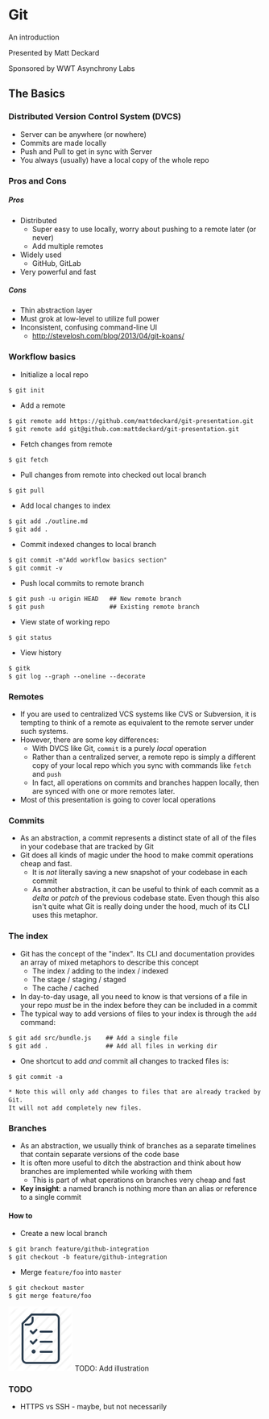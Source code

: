 Git
===
An introduction

Presented by Matt Deckard

Sponsored by WWT Asynchrony Labs

The Basics
----------

### Distributed Version Control System (DVCS)

 * Server can be anywhere (or nowhere)
 * Commits are made locally
 * Push and Pull to get in sync with Server
 * You always (usually) have a local copy of the whole repo

### Pros and Cons

##### Pros
 * Distributed
   * Super easy to use locally, worry about pushing to a remote later (or never)
   * Add multiple remotes
 * Widely used
   * GitHub, GitLab
 * Very powerful and fast

##### Cons
 * Thin abstraction layer
 * Must grok at low-level to utilize full power
 * Inconsistent, confusing command-line UI
   * http://stevelosh.com/blog/2013/04/git-koans/

### Workflow basics
 * Initialize a local repo
```
$ git init
```
 * Add a remote
```
$ git remote add https://github.com/mattdeckard/git-presentation.git
$ git remote add git@github.com:mattdeckard/git-presentation.git
```
 * Fetch changes from remote
```
$ git fetch
```
 * Pull changes from remote into checked out local branch
```
$ git pull
```
 * Add local changes to index
```
$ git add ./outline.md
$ git add .
```
 * Commit indexed changes to local branch
```
$ git commit -m"Add workflow basics section"
$ git commit -v
```
 * Push local commits to remote branch
```
$ git push -u origin HEAD   ## New remote branch
$ git push                  ## Existing remote branch
```
 * View state of working repo
```
$ git status
```
 * View history
```
$ gitk
$ git log --graph --oneline --decorate
```

### Remotes
 * If you are used to centralized VCS systems like CVS or Subversion, it is
 tempting to think of a remote as equivalent to the remote server under such
 systems.
 * However, there are some key differences:
    * With DVCS like Git, `commit` is a purely _local_ operation
    * Rather than a centralized server, a remote repo is simply a different
    copy of your local repo which you sync with commands like
    `fetch` and `push`
    * In fact, all operations on commits and branches happen locally, then
    are synced with one or more remotes later.
 * Most of this presentation is going to cover local operations

### Commits
 * As an abstraction, a commit represents a distinct state of all of the files
 in your codebase that are tracked by Git
 * Git does all kinds of magic under the hood to make commit operations cheap
 and fast.
    * It is _not_ literally saving a new snapshot of your codebase in each
    commit
    * As another abstraction, it can be useful to think of each commit as a
    _delta_ or _patch_ of the previous codebase state. Even though this also
    isn't quite what Git is really doing under the hood, much of its CLI uses
    this metaphor.

### The index
 * Git has the concept of the "index". Its CLI and documentation provides an
 array of mixed metaphors to describe this concept
    * The index / adding to the index / indexed
    * The stage / staging / staged
    * The cache / cached
 * In day-to-day usage, all you need to know is that versions of a file in your
 repo _must_ be in the index before they can be included in a commit
 * The typical way to add versions of files to your index is through the `add`
 command:
```
$ git add src/bundle.js    ## Add a single file
$ git add .                ## Add all files in working dir
```
 * One shortcut to add _and_ commit all changes to tracked files is:
```
$ git commit -a
```
    * Note this will only add changes to files that are already tracked by Git.
    It will not add completely new files.

### Branches
 * As an abstraction, we usually think of branches as a separate timelines that
 contain separate versions of the code base
 * It is often more useful to ditch the abstraction and think about how branches
 are implemented while working with them
    * This is part of what operations on branches very cheap and fast
 * **Key insight**: a named branch is nothing more than an alias or reference to
 a single commit

#### How to
 * Create a new local branch
```
$ git branch feature/github-integration
$ git checkout -b feature/github-integration
```
 * Merge `feature/foo` into `master`
```
$ git checkout master
$ git merge feature/foo
```

![TODO](todo.png) TODO: Add illustration



### TODO
 * HTTPS vs SSH - maybe, but not necessarily
